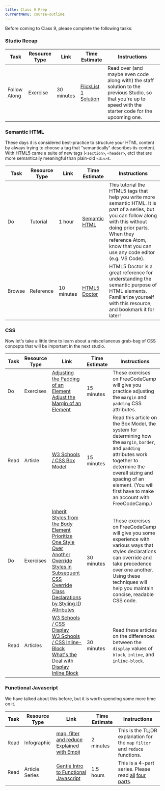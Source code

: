 ```yaml
---
title: Class 9 Prep
currentMenu: course-outline
---
```


Before coming to Class 9, please complete the following tasks:

### Studio Recap
Task | Resource Type | Link | Time Estimate | Instructions
-----|---------------|------|---------------|-------------
Follow Along | Exercise | 30 minutes | [FlickList 1 Solution](https://github.com/LaunchCodeEducation/flicklist/tree/studio1-staff-solution) | Read over (and maybe even code along with) the staff solution to the previous Studio, so that you're up to speed with the starter code for the upcoming one.


### Semantic HTML

These days it is considered best-practice to structure your HTML content by always trying to choose a tag that "semantically" describes its content. With HTML5 came a suite of new tags (`<section>`, `<header>`, etc) that are more semantically meaningful than plain-old `<div>`s.

Task | Resource Type | Link | Time Estimate | Instructions
-----|---------------|------|---------------|-------------
Do | Tutorial | 1 hour | [Semantic HTML](https://internetingishard.com/html-and-css/semantic-html/) | This tutorial the HTML5 tags that help you write more semantic HTML. It is part of a series, but you can follow along with this without doing prior parts. When they reference Atom, know that you can use any code editor (e.g. VS Code).
Browse | Reference | 10 minutes | [HTML5 Doctor](http://html5doctor.com/element-index/) | HTML5 Doctor is a great reference for understanding the semantic purpose of HTML elements. Familiarize yourself with this resource, and bookmark it for later!

### CSS

Now let's take a little time to learn about a miscellaneous grab-bag of CSS concepts that will be important in the next studio.

Task | Resource Type | Link | Time Estimate | Instructions
-----|---------------|------|---------------|-------------
Do | Exercises | [Adjusting the Padding of an Element](https://www.freecodecamp.com/challenges/adjusting-the-padding-of-an-element) <br/> [Adjust the Margin of an Element](https://www.freecodecamp.com/challenges/adjust-the-margin-of-an-element) | 15 minutes | These exercises on FreeCodeCamp will give you practice adjusting the `margin` and `padding` CSS attributes.
Read | Article | [ W3 Schools / CSS Box Model ](http://www.w3schools.com/css/css_boxmodel.asp)  | 15 minutes | Read this article on the Box Model, the system for determining how the `margin`, `border`, and `padding` attributes work together to determine the overall sizing and spacing of an element. (You will first have to make an account with FreeCodeCamp.)
Do | Exercises | [Inherit Styles from the Body Element](https://www.freecodecamp.com/challenges/inherit-styles-from-the-body-element) <br/> [Prioritize One Style Over Another](https://www.freecodecamp.com/challenges/prioritize-one-style-over-another) <br/> <a href="https://www.freecodecamp.com/challenges/override-styles-in-subsequent-css"  target="_blank">Override Styles in Subsequent CSS</a> </br> [Override Class Declarations by Styling ID Attributes](https://www.freecodecamp.com/challenges/override-class-declarations-by-styling-id-attributes) | 30 minutes | These exercises on FreeCodeCamp will give you some experience with various ways that styles declarations can override and take precedence over one another. Using these techniques will help you maintain concise, readable CSS code.
Read | Articles | [W3 Schools / CSS Display](https://www.w3schools.com/CSSref/pr_class_display.asp) <br/> [W3 Schools / CSS Inline-Block](http://www.w3schools.com/css/css_inline-block.asp) <br/> [ What's the Deal with Display Inline Block](https://designshack.net/articles/css/whats-the-deal-with-display-inline-block/) | 30 minutes | Read these articles on the differences between the `display` values of `block`, `inline`, and `inline-block`.


### Functional Javascript

We have talked about this before, but it is worth spending some more time on it.

Task | Resource Type | Link | Time Estimate | Instructions
-----|---------------|------|---------------|-------------
Read | Infographic | [map, filter and reduce Explained with Emoji][functional-emoji] | 2 minutes | This is the TL;DR explanation for the `map` `filter` and `reduce` functions.
Read | Article Series | [Gentle Intro to Functional Javascript][functional-js-1] | 1.5 hours | This is a 4-part series. Please read [all][functional-js-2] [four][functional-js-3] [parts][functional-js-4].

[functional-emoji]: https://i.redd.it/yf7rw3pjiapx.jpg
[functional-js-1]: http://jrsinclair.com/articles/2016/gentle-introduction-to-functional-javascript-intro/
[functional-js-2]: http://jrsinclair.com/articles/2016/gentle-introduction-to-functional-javascript-arrays/
[functional-js-3]: http://jrsinclair.com/articles/2016/gentle-introduction-to-functional-javascript-functions/
[functional-js-4]: http://jrsinclair.com/articles/2016/gentle-introduction-to-functional-javascript-style/
